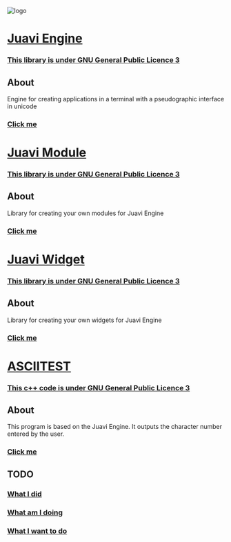 ![logo](https://user-images.githubusercontent.com/66202928/186176436-020606c6-7187-42c0-bf5d-aa4add25fd3e.png)

# [Juavi Engine](https://github.com/mrybs/juavi/blob/main/juavi_kernel.hpp)
### [This library is under GNU General Public Licence 3](https://github.com/mrybs/mcurses/blob/main/LICENSE)
## About
Engine for creating applications in a terminal with a pseudographic interface in unicode

### [Click me](https://github.com/mrybs/juavi/blob/main/README/JUAVI_KERNEL.md)

# [Juavi Module](https://github.com/mrybs/juavi/blob/main/juavi_module.hpp)
### [This library is under GNU General Public Licence 3](https://github.com/mrybs/mcurses/blob/main/LICENSE)
## About
Library for creating your own modules for Juavi Engine

### [Click me](https://github.com/mrybs/juavi/blob/main/README/JUAVI_MODULE.md)

# [Juavi Widget](https://github.com/mrybs/juavi/blob/main/juavi_module.hpp)
### [This library is under GNU General Public Licence 3](https://github.com/mrybs/mcurses/blob/main/LICENSE)
## About
Library for creating your own widgets for Juavi Engine

### [Click me](https://github.com/mrybs/juavi/blob/main/README/JUAVI_WIDGET.md)

# [ASCIITEST](https://github.com/mrybs/juavi/blob/main/asciitest.cpp)
### [This c++ code is under GNU General Public Licence 3](https://github.com/mrybs/juavi/blob/main/LICENSE)
## About
This program is based on the Juavi Engine. It outputs the character
number entered by the user.

### [Click me](https://github.com/mrybs/juavi/blob/main/README/ASCIITEST.md)

## TODO
### [What I did](https://github.com/mrybs/juavi/blob/main/README/did.md)
### [What am I doing](https://github.com/mrybs/juavi/blob/main/README/doing.md)
### [What I want to do](https://github.com/mrybs/juavi/blob/main/README/wanttodo.md)
